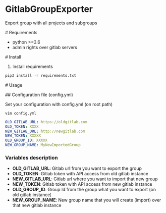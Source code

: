 # GitlabGroupExporter
Export group with all projects and subgroups

# Requirements

* python >=3.6
* admin rights over gitlab servers

# Install
1. Install requirements

```sh
pip3 install -r requirements.txt
```

# Usage

## Configuration file (config.yml)

Set your configuration with config.yml (on root path)

```
vim config.yml
```

```yaml
OLD_GITLAB_URL: https://oldgitlab.com
OLD_TOKEN: XXXX
NEW_GITLAB_URL: http://newgitlab.com
NEW_TOKEN: XXXXX
OLD_GROUP_ID: XXXXX
NEW_GROUP_NAME: MyNewImportedGroup
```

### Variables description
 * **OLD_GITLAB_URL**: Gitlab url from you want to export the group
 * **OLD_TOKEN**: Gitlab token with API access from old gitlab instance
 * **NEW_GITLAB_URL**: Gitlab url where you want to import that new group
 * **NEW_TOKEN**: Gitlab token with API access from new gitlab instance
 * **OLD_GROUP_ID**: Group Id from the group what you want to export (on old gitlab instance)
 * **NEW_GROUP_NAME**: New group name that you will create (import) over that new gitlab instance


